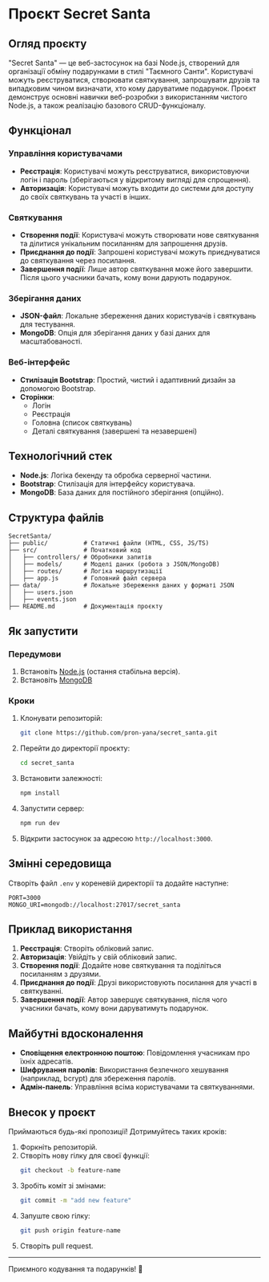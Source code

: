 # Проєкт Secret Santa

## Огляд проєкту

"Secret Santa" — це веб-застосунок на базі Node.js, створений для організації обміну подарунками в стилі "Таємного Санти". Користувачі можуть реєструватися, створювати святкування, запрошувати друзів та випадковим чином визначати, хто кому даруватиме подарунок. Проєкт демонструє основні навички веб-розробки з використанням чистого Node.js, а також реалізацію базового CRUD-функціоналу.

## Функціонал

### Управління користувачами

- **Реєстрація**: Користувачі можуть реєструватися, використовуючи логін і пароль (зберігаються у відкритому вигляді для спрощення).
- **Авторизація**: Користувачі можуть входити до системи для доступу до своїх святкувань та участі в інших.

### Святкування

- **Створення події**: Користувачі можуть створювати нове святкування та ділитися унікальним посиланням для запрошення друзів.
- **Приєднання до події**: Запрошені користувачі можуть приєднуватися до святкування через посилання.
- **Завершення події**: Лише автор святкування може його завершити. Після цього учасники бачать, кому вони дарують подарунок.

### Зберігання даних

- **JSON-файл**: Локальне збереження даних користувачів і святкувань для тестування.
- **MongoDB**: Опція для зберігання даних у базі даних для масштабованості.

### Веб-інтерфейс

- **Стилізація Bootstrap**: Простий, чистий і адаптивний дизайн за допомогою Bootstrap.
- **Сторінки**:
  - Логін
  - Реєстрація
  - Головна (список святкувань)
  - Деталі святкування (завершені та незавершені)

## Технологічний стек

- **Node.js**: Логіка бекенду та обробка серверної частини.
- **Bootstrap**: Стилізація для інтерфейсу користувача.
- **MongoDB**: База даних для постійного зберігання (опційно).

## Структура файлів

```
SecretSanta/
├── public/          # Статичні файли (HTML, CSS, JS/TS)
├── src/             # Початковий код
│   ├── controllers/ # Обробники запитів
│   ├── models/      # Моделі даних (робота з JSON/MongoDB)
│   ├── routes/      # Логіка маршрутизації
│   ├── app.js       # Головний файл сервера
├── data/            # Локальне збереження даних у форматі JSON
│   ├── users.json
│   ├── events.json
├── README.md        # Документація проєкту
```

## Як запустити

### Передумови

1. Встановіть [Node.js](https://nodejs.org/) (остання стабільна версія).
2. Встановіть [MongoDB](https://www.mongodb.com/)

### Кроки

1. Клонувати репозиторій:
   ```bash
   git clone https://github.com/pron-yana/secret_santa.git
   ```
2. Перейти до директорії проєкту:
   ```bash
   cd secret_santa
   ```
3. Встановити залежності:
   ```bash
   npm install
   ```
4. Запустити сервер:
   ```bash
   npm run dev
   ```
5. Відкрити застосунок за адресою `http://localhost:3000`.

## Змінні середовища

Створіть файл `.env` у кореневій директорії та додайте наступне:

```plaintext
PORT=3000
MONGO_URI=mongodb://localhost:27017/secret_santa
```

## Приклад використання

1. **Реєстрація**: Створіть обліковий запис.
2. **Авторизація**: Увійдіть у свій обліковий запис.
3. **Створення події**: Додайте нове святкування та поділіться посиланням з друзями.
4. **Приєднання до події**: Друзі використовують посилання для участі в святкуванні.
5. **Завершення події**: Автор завершує святкування, після чого учасники бачать, кому вони даруватимуть подарунок.

## Майбутні вдосконалення

- **Сповіщення електронною поштою**: Повідомлення учасникам про їхніх адресатів.
- **Шифрування паролів**: Використання безпечного хешування (наприклад, bcrypt) для збереження паролів.
- **Адмін-панель**: Управління всіма користувачами та святкуваннями.

## Внесок у проєкт

Приймаються будь-які пропозиції! Дотримуйтесь таких кроків:

1. Форкніть репозиторій.
2. Створіть нову гілку для своєї функції:
   ```bash
   git checkout -b feature-name
   ```
3. Зробіть коміт зі змінами:
   ```bash
   git commit -m "add new feature"
   ```
4. Запуште свою гілку:
   ```bash
   git push origin feature-name
   ```
5. Створіть pull request.

---

Приємного кодування та подарунків! 🎁
